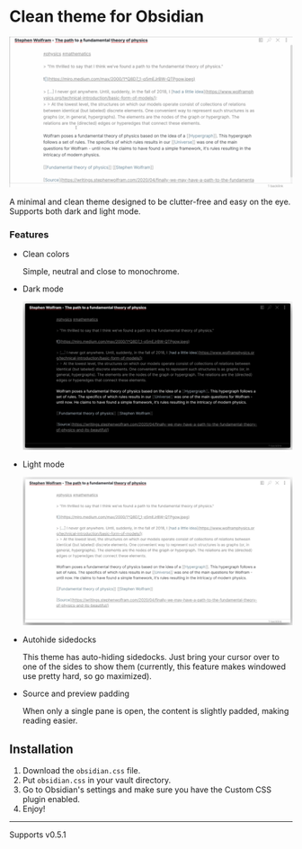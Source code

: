 # Clean theme for Obsidian

![](media/autohide.gif)

A minimal and clean theme designed to be clutter-free and easy on the eye. Supports both dark and light mode.

### Features

- Clean colors

    Simple, neutral and close to monochrome.

- Dark mode

    ![](media/dark_shadow2.png)

- Light mode

    ![](media/light_shadow.png)

- Autohide sidedocks

    This theme has auto-hiding sidedocks. Just bring your cursor over to one of the sides to show them (currently, this feature makes windowed use pretty hard, so go maximized).

- Source and preview padding

    When only a single pane is open, the content is slightly padded, making reading easier.

## Installation

1. Download the `obsidian.css` file.
2. Put `obsidian.css` in your vault directory.
3. Go to Obsidian's settings and make sure you have the Custom CSS plugin enabled.
4. Enjoy!

---

Supports v0.5.1